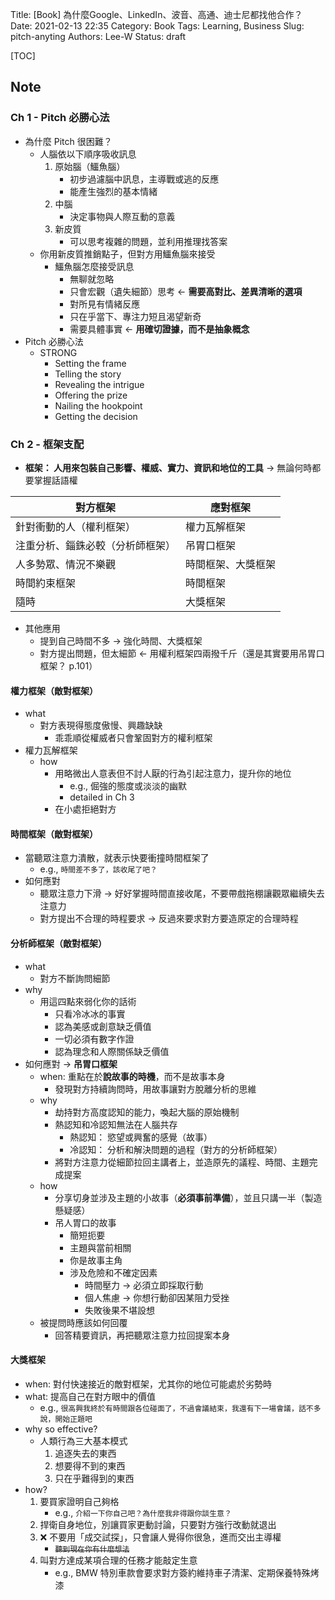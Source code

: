 Title: [Book] 為什麼Google、LinkedIn、波音、高通、迪士尼都找他合作？
Date: 2021-02-13 22:35
Category: Book
Tags: Learning, Business
Slug: pitch-anyting
Authors: Lee-W
Status: draft

[TOC]

## Note
### Ch 1 - Pitch 必勝心法
* 為什麼 Pitch 很困難？
    * 人腦依以下順序吸收訊息
        1. 原始腦（鱷魚腦）
            * 初步過濾腦中訊息，主導戰或逃的反應
            * 能產生強烈的基本情緒
        2. 中腦
            * 決定事物與人際互動的意義
        3. 新皮質
            * 可以思考複雜的問題，並利用推理找答案
    * 你用新皮質推銷點子，但對方用鱷魚腦來接受
        * 鱷魚腦怎麼接受訊息
            * 無聊就忽略
            * 只會宏觀（遺失細節）思考 ← **需要高對比、差異清晰的選項**
            * 對所見有情緒反應
            * 只在乎當下、專注力短且渴望新奇
            * 需要具體事實 ← **用確切證據，而不是抽象概念**
* Pitch 必勝心法
    * STRONG
        * Setting the frame
        * Telling the story
        * Revealing the intrigue
        * Offering the prize
        * Nailing the hookpoint
        * Getting the decision

### Ch 2 - 框架支配
* **框架： 人用來包裝自己影響、權威、實力、資訊和地位的工具** → 無論何時都要掌握話語權

| 對方框架| 應對框架|
| --- | --- |
| 針對衝動的人（權利框架）| 權力瓦解框架 |
| 注重分析、錙銖必較（分析師框架）| 吊胃口框架 |
| 人多勢眾、情況不樂觀 | 時間框架、大獎框架 |
| 時間約束框架 | 時間框架 |
| 隨時 | 大獎框架 |

* 其他應用
    * 提到自己時間不多 → 強化時間、大獎框架
    * 對方提出問題，但太細節 ← 用權利框架四兩撥千斤（還是其實要用吊胃口框架？ p.101）

#### 權力框架（敵對框架）
* what
    * 對方表現得態度傲慢、興趣缺缺
        * 乖乖順從權威者只會鞏固對方的權利框架
* 權力瓦解框架
    * how
        * 用略微出人意表但不討人厭的行為引起注意力，提升你的地位
            * e.g., 倔強的態度或淡淡的幽默
            * detailed in Ch 3
        * 在小處拒絕對方

#### 時間框架（敵對框架）
* 當聽眾注意力潰散，就表示快要衝撞時間框架了
    * e.g., `時間差不多了，該收尾了吧？`
* 如何應對
    * 聽眾注意力下滑 → 好好掌握時間直接收尾，不要帶戲拖棚讓觀眾繼續失去注意力
    * 對方提出不合理的時程要求 → 反過來要求對方要造原定的合理時程

#### 分析師框架（敵對框架）
* what
    * 對方不斷詢問細節
* why
    * 用這四點來弱化你的話術
        * 只看冷冰冰的事實
        * 認為美感或創意缺乏價值
        * 一切必須有數字作證
        * 認為理念和人際關係缺乏價值
* 如何應對 → **吊胃口框架**
    * when: 重點在於**說故事的時機**，而不是故事本身
        * 發現對方持續詢問時，用故事讓對方脫離分析的思維
    * why
        * 劫持對方高度認知的能力，喚起大腦的原始機制
        * 熱認知和冷認知無法在人腦共存
            * 熱認知： 慾望或興奮的感覺（故事）
            * 冷認知： 分析和解決問題的過程（對方的分析師框架）
        * 將對方注意力從細節拉回主講者上，並造原先的議程、時間、主題完成提案
    * how
        * 分享切身並涉及主題的小故事（**必須事前準備**），並且只講一半（製造懸疑感）
        * 吊人胃口的故事
            * 簡短扼要
            * 主題與當前相關
            * 你是故事主角
            * 涉及危險和不確定因素
                * 時間壓力 → 必須立即採取行動
                * 個人焦慮 → 你想行動卻因某阻力受挫
                * 失敗後果不堪設想
    * 被提問時應該如何回覆
        * 回答精要資訊，再把聽眾注意力拉回提案本身

#### 大獎框架
* when: 對付快速接近的敵對框架，尤其你的地位可能處於劣勢時
* what: 提高自己在對方眼中的價值
    * e.g., `很高興我終於有時間跟各位碰面了，不過會議結束，我還有下一場會議，話不多說，開始正題吧`
* why so effective?
    * 人類行為三大基本模式
        1. 追逐失去的東西
        2. 想要得不到的東西
        3. 只在乎難得到的東西
* how?
    1. 要買家證明自己夠格
        * e.g., `介紹一下你自己吧？為什麼我非得跟你談生意？`
    2. 捍衛自身地位，別讓買家更動討論，只要對方強行改動就退出
    4. ❌ 不要用「成交試探」，只會讓人覺得你很急，進而交出主導權
        * ~~`聽到現在你有什麼想法`~~
    4. 叫對方達成某項合理的任務才能敲定生意
        * e.g., BMW 特別車款會要求對方簽約維持車子清潔、定期保養特殊烤漆


